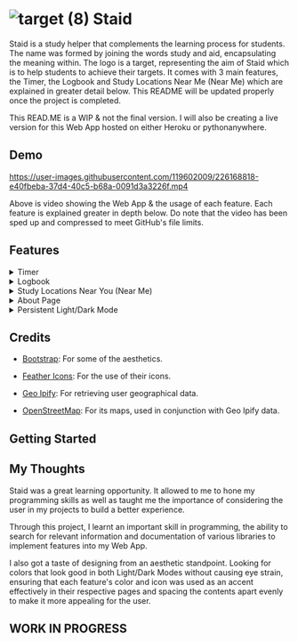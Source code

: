 # ![target (8)](https://user-images.githubusercontent.com/119602009/224983565-4dcba114-8cf2-4ddf-8f36-4c239df2bb0f.svg) Staid

Staid is a study helper that complements the learning process for students. The name was formed by joining the words study and aid, encapsulating the meaning within. The logo is a target, representing the aim of Staid which is to help students to achieve their targets. It comes with 3 main features, the Timer, the Logbook and Study Locations Near Me (Near Me) which are explained in greater detail below. This README will be updated properly once the project is completed. 

This READ.ME is a WIP & not the final version. I will also be creating a live version for this Web App hosted on either Heroku or pythonanywhere.

## Demo

https://user-images.githubusercontent.com/119602009/226168818-e40fbeba-37d4-40c5-b68a-0091d3a3226f.mp4

Above is video showing the Web App & the usage of each feature. Each feature is explained greater in depth below. Do note that the video has been sped up and compressed to meet GitHub's file limits.

## Features
<details>
<summary>Timer</summary>

![timer-gif](https://user-images.githubusercontent.com/119602009/226172679-6dc07429-0eb1-48ca-b7f8-07aa1b71f02a.gif)

The Timer is a countdown timer for users to time their study sessions. There are two input fields. The first being for the duration of the study session, in the format of hours, minutes and seconds. The second is the name of the session if the user wishes to add it to their Logbook. 

If the user wishes to log the session, the session is automatically added to their Logbook without any action required from the user. The length of this session is the duration the user had inputted and the date logged is the date of when the timer was used for this session.

Once the timer reaches the final ten seconds, the color of the Timer changes from blue to yellow. At the end, the Timer changes from yellow to red.

The accent color for this feature is blue (Hex Code: `#44A1F1`) as it is known to have a calming effect, increasing focus and productivity during a timed session.
</details>


<details>
<summary>Logbook</summary>

![logbook-gif](https://user-images.githubusercontent.com/119602009/226172690-da786437-ba8b-4f14-9f14-2f3f39780dfc.gif)

The Logbook is a log of all the user's study sessions. There are two sections. The first is for the user to add a session to the Logbook directly with three input fields, the name of the session, the duration of the session & the date of the session they wish to add. The second is the Logbook itself, in the form of a table. The columns, from left to right, are the index of the row, the name of the session, the duration of the session & the date of the session. The records of the Logbook is ordered in a reversed chronological order, with the earliest session at the top of the table. This is so to remind the user of their immediate previous session so that they can plan their next sessions more effectively.

The accent color for this feature is yellow (Hex Code: `#FFBB44`) as it is known to improve optimism and analytical skills. This increases the user's ability to analyse their sessions to improve their productivity. 
</details>

<details>
<summary>Study Locations Near You (Near Me)</summary>

The Study Locations Near You shows the user their closest study locations. There are two input fields. The user's location data is grabbed using Geo IPify's API and this data is used to generate the Map using OpenStreetMap without the user having to enter any data into the input fields. If the user wishes to search for another location or to improve the accuracy of the location data used to generate the map, the user can input their latitude and longitude in the input fields. OpenStreetMap mainly works with latitude and longitude coordinates only. This data is used to generate a new map of the inputted location which is then shown to the user.

I had originally planned to use the Google Maps API, however, I did not as it is not open-source and incurs a cost after the credit provided is exceeded.

The accent color for this green (Hex Code: `#00A266`) as it is known to give a sense of the outdoors and reduce anxiety, matching the sense of studying somewhere new.
</details>

<details>
<summary>About Page</summary>

The About page has a description of what Staid is and what it aims to achieve. The "Credits" section acknowledges the additional technologies used to create Staid.
</details>

<details>
<summary>Persistent Light/Dark Mode</summary>

![mode-gif](https://user-images.githubusercontent.com/119602009/226172785-d6745b75-247b-4757-98f1-086904117609.gif)

The toggle button in the header is a Light/Dark mode toggle for the Web App. By default, Dark Mode is selected. If the user wishes to enable Light Mode, the toggle button's color changes to white and it appears as toggled throughout, with the Light Mode persisting for the user automatically. If the user wishes to change back to Dark Mode, the user can do so, with the toggle being set back to its default state with the Dark Mode persisting throughout. 
</details>


## Credits

* [Bootstrap](https://getbootstrap.com/): For some of the aesthetics.

* [Feather Icons](https://feathericons.com/): For the use of their icons.

* [Geo Ipify](https://geo.ipify.org/): For retrieving user geographical data.

* [OpenStreetMap](https://www.openstreetmap.org/): For its maps, used in conjunction with Geo Ipify data.

## Getting Started

## My Thoughts

Staid was a great learning opportunity. It allowed to me to hone my programming skills as well as taught me the importance of considering the user in my projects to build a better experience.

Through this project, I learnt an important skill in programming, the ability to search for relevant information and documentation of various libraries to implement features into my Web App.

I also got a taste of designing from an aesthetic standpoint. Looking for colors that look good in both Light/Dark Modes without causing eye strain, ensuring that each feature's color and icon was used as an accent effectively in their respective pages and spacing the contents apart evenly to make it more appealing for the user.

## WORK IN PROGRESS
